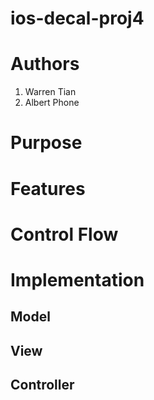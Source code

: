 # ios-decal-proj4

# Authors

1. Warren Tian
2. Albert Phone

# Purpose

# Features

# Control Flow

# Implementation

## Model

## View

## Controller
